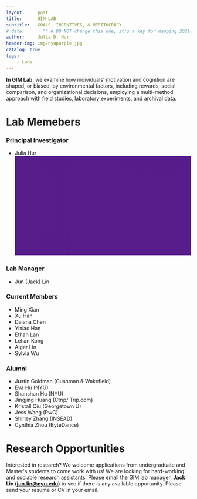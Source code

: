 ```yaml
---
layout:     post
title:      GIM LAB
subtitle:   GOALS, INCENTIVES, & MERITOCRACY
# date:       "" # DO NOT change this one, it's a key for mapping 2021-01-01
author:     Julia D. Hur
header-img: img/nyupurple.jpg
catalog: true
tags:
    - Labs
---
```


**In GIM Lab**, we examine how individuals’ motivation and cognition are shaped, or biased, by environmental factors, including rewards, social comparison, and organizational decisions, employing a multi-method approach with field studies, laboratory experiments, and archival data.

# Lab Memebers

### Principal Investigator
* Julia Hur
![avatar](img/nyupurple.jpg)
### Lab Manager
* Jun (Jack) Lin

### Current Members
* Ming Xian
* Xu Han
* Daiana Chen
* Yixiao Han
* Ethan Lan
* Letian Kong
* Alger Lin
* Sylvia Wu

### Alumni
* Justin Goldman (Cushman & Wakefield)
* Eva Hu (NYU)
* Shanshan Hu (NYU)
* Jingjing Huang (Ctrip/ Trip.com)
* Kristall Qiu (Georgetown U)
* Jess Wang (PwC)
* Shirley Zhang (INSEAD)
* Cynthia Zhou (ByteDance)


# Research Opportunities
Interested in research? We welcome applications from undergraduate and Master's students to come work with us! We are looking for hard-working and sociable research assistants. Please email the GIM lab manager, **Jack Lin (jun.lin@nyu.edu)** to see if there is any available opportunity. Please send your resume or CV in your email.

